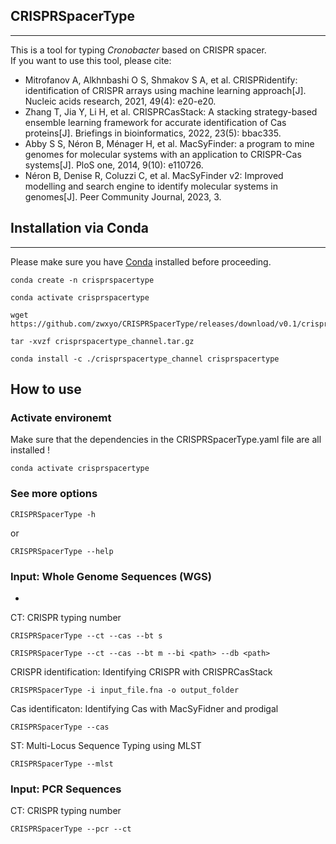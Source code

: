 ## **CRISPRSpacerType**
***
This is a tool for typing _Cronobacter_ based on CRISPR spacer.  
If you want to use this tool, please cite:  
- Mitrofanov A, Alkhnbashi O S, Shmakov S A, et al. CRISPRidentify: identification of CRISPR arrays using machine learning approach[J]. Nucleic acids research, 2021, 49(4): e20-e20.
- Zhang T, Jia Y, Li H, et al. CRISPRCasStack: A stacking strategy-based ensemble learning framework for accurate identification of Cas proteins[J]. Briefings in bioinformatics, 2022, 23(5): bbac335.
- Abby S S, Néron B, Ménager H, et al. MacSyFinder: a program to mine genomes for molecular systems with an application to CRISPR-Cas systems[J]. PloS one, 2014, 9(10): e110726.
- Néron B, Denise R, Coluzzi C, et al. MacSyFinder v2: Improved modelling and search engine to identify molecular systems in genomes[J]. Peer Community Journal, 2023, 3.

## Installation via Conda
***
Please make sure you have [Conda](https://docs.conda.io/projects/conda/en/latest/user-guide/install/) installed before proceeding.

```
conda create -n crisprspacertype
```
```
conda activate crisprspacertype
```
```
wget https://github.com/zwxyo/CRISPRSpacerType/releases/download/v0.1/crisprspacertype_channel.tar.gz
```
```
tar -xvzf crisprspacertype_channel.tar.gz
```
```
conda install -c ./crisprspacertype_channel crisprspacertype
```


## How to use

### Activate environemt
Make sure that the dependencies in the CRISPRSpacerType.yaml file are all installed !

```
conda activate crisprspacertype
```

### See more options

```
CRISPRSpacerType -h
```

or

```
CRISPRSpacerType --help
```



### Input: Whole Genome Sequences (WGS)
- 


CT: CRISPR typing number

```
CRISPRSpacerType --ct --cas --bt s
```

```
CRISPRSpacerType --ct --cas --bt m --bi <path> --db <path>
```

CRISPR identification: Identifying CRISPR with CRISPRCasStack

```
CRISPRSpacerType -i input_file.fna -o output_folder
```

Cas identificaton: Identifying Cas with MacSyFidner and prodigal
```
CRISPRSpacerType --cas
```

ST: Multi-Locus Sequence Typing using MLST
```
CRISPRSpacerType --mlst
```

### Input: PCR Sequences
CT: CRISPR typing number
```
CRISPRSpacerType --pcr --ct
```